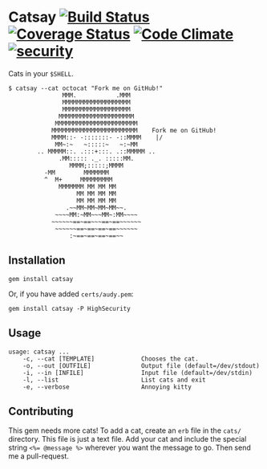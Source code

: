 # Catsay [![Build Status](https://secure.travis-ci.org/audy/catsay.png?branch=master)](http://travis-ci.org/audy/catsay) [![Coverage Status](https://coveralls.io/repos/audy/catsay/badge.png)](https://coveralls.io/r/audy/catsay) [![Code Climate](https://codeclimate.com/github/audy/catsay.png)](https://codeclimate.com/github/audy/catsay) [![security](https://hakiri.io/github/audy/catsay/master.svg)](https://hakiri.io/github/audy/catsay/master)

Cats in your `$SHELL`.

```
$ catsay --cat octocat "Fork me on GitHub!"
               MMM.           .MMM
               MMMMMMMMMMMMMMMMMMM
               MMMMMMMMMMMMMMMMMMM
              MMMMMMMMMMMMMMMMMMMMM
             MMMMMMMMMMMMMMMMMMMMMMM
            MMMMMMMMMMMMMMMMMMMMMMMM    Fork me on GitHub!
            MMMM::- -:::::::- -::MMMM    |/
             MM~:~   ~:::::~   ~:~MM
        .. MMMMM::. .:::+:::. .::MMMMM ..
              .MM::::: ._. :::::MM.
                 MMMM;:::::;MMMM
          -MM        MMMMMMM
          ^  M+     MMMMMMMMM
              MMMMMMM MM MM MM
                   MM MM MM MM
                   MM MM MM MM
                .~~MM~MM~MM~MM~~.
             ~~~~MM:~MM~~~MM~:MM~~~~
            ~~~~~~==~==~~~==~==~~~~~~
             ~~~~~~==~==~==~==~~~~~~
                 :~==~==~==~==~~
```

## Installation

`gem install catsay`

Or, if you have added `certs/audy.pem`:

`gem install catsay -P HighSecurity`

## Usage

```
usage: catsay ...
    -c, --cat [TEMPLATE]             Chooses the cat.
    -o, --out [OUTFILE]              Output file (default=/dev/stdout)
    -i, --in [INFILE]                Input file (default=/dev/stdin)
    -l, --list                       List cats and exit
    -e, --verbose                    Annoying kitty
```

## Contributing

This gem needs more cats! To add a cat, create an `erb` file in the `cats/`
directory. This file is just a text file. Add your cat and include the special
string `<%= @message %>` wherever you want the message to go. Then send me a
pull-request.
